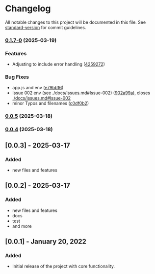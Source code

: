 # Changelog

All notable changes to this project will be documented in this file. See [standard-version](https://github.com/conventional-changelog/standard-version) for commit guidelines.

### [0.1.7-0](https://github.com/DavitTec/node.it/compare/v0.0.5...v0.1.7-0) (2025-03-19)


### Features

* Adjusting to include error handling ([4259272](https://github.com/DavitTec/node.it/commit/4259272d078ea869c8e07cd0696b74c32f90adf6))


### Bug Fixes

* app.js and env ([e79bb16](https://github.com/DavitTec/node.it/commit/e79bb166558892efa5c90d95c6df567ad18e791c))
* Issue 002 env  (see ./docs/issues.md#Issue-002) ([902a99a](https://github.com/DavitTec/node.it/commit/902a99af8845e2a2466695e03678c22b00a148e3)), closes [./docs/issues.md#Issue-002](https://github.com/./docs/issues.md/issues/Issue-002)
* minor Typos and filenames ([c0df0b2](https://github.com/DavitTec/node.it/commit/c0df0b22c6c04d3ed27b56defec7a45c2f684dad))

### [0.0.5](https://github.com/DavitTec/node.it/compare/v0.0.4...v0.0.5) (2025-03-18)

### [0.0.4](https://github.com/DavitTec/node.it/compare/v0.0.1-alpha-http...v0.0.4) (2025-03-18)

## [0.0.3] - 2025-03-17

### Added

- new files and features

## [0.0.2] - 2025-03-17

### Added

- new files and features
- docs
- test
- and more

## [0.0.1] - January 20, 2022

### Added

- Initial release of the project with core functionality.
